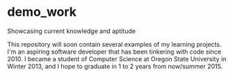 # demo_work
Showcasing current knowledge and aptitude

This repository will soon contain several examples of my learning projects.
I'm an aspiring software developer that has been tinkering with code since 2010.
I became a student of Computer Science at Oregon State University in Winter 2013,
and I hope to graduate in 1 to 2 years from now/summer 2015.
